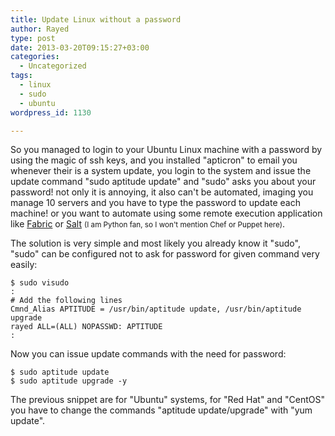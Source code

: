```yaml
---
title: Update Linux without a password
author: Rayed
type: post
date: 2013-03-20T09:15:27+03:00
categories:
  - Uncategorized
tags:
  - linux
  - sudo
  - ubuntu
wordpress_id: 1130

---
```

So you managed to login to your Ubuntu Linux machine with a password by using the magic of ssh keys, and you installed "apticron" to email you whenever their is a system update, you login to the system and issue the update command "sudo aptitude update" and "sudo" asks you about your password! not only it is annoying, it also can't be automated, imaging you manage 10 servers and you have to type the password to update each machine! or you want to automate using some remote execution application like <a href="http://docs.fabfile.org/">Fabric</a> or <a href="http://www.saltstack.com/">Salt</a> <small>(I am Python fan, so I won't mention Chef or Puppet here)</small>.

The solution is very simple and most likely you already know it "sudo", "sudo" can be configured not to ask for password for given command very easily:


    $ sudo visudo
    :
    # Add the following lines
    Cmnd_Alias APTITUDE = /usr/bin/aptitude update, /usr/bin/aptitude upgrade
    rayed ALL=(ALL) NOPASSWD: APTITUDE
    :

Now you can issue update commands with the need for password:

    $ sudo aptitude update
    $ sudo aptitude upgrade -y

The previous snippet are for "Ubuntu" systems, for "Red Hat" and "CentOS" you have to change the commands "aptitude update/upgrade" with "yum update". 

